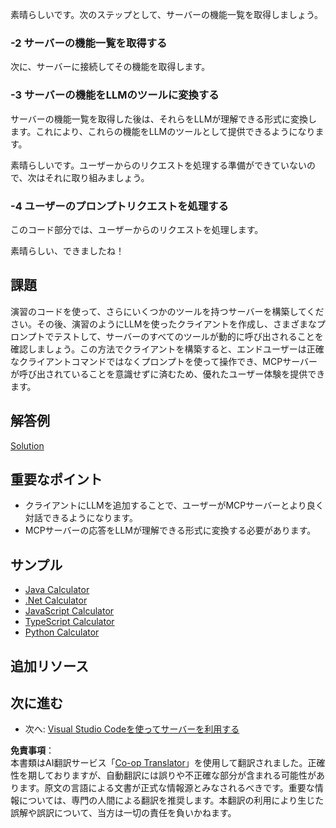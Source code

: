 <!--
CO_OP_TRANSLATOR_METADATA:
{
  "original_hash": "f74887f51a69d3f255cb83d0b517c623",
  "translation_date": "2025-07-04T16:17:25+00:00",
  "source_file": "03-GettingStarted/03-llm-client/README.md",
  "language_code": "ja"
}
-->
素晴らしいです。次のステップとして、サーバーの機能一覧を取得しましょう。

### -2 サーバーの機能一覧を取得する

次に、サーバーに接続してその機能を取得します。

### -3 サーバーの機能をLLMのツールに変換する

サーバーの機能一覧を取得した後は、それらをLLMが理解できる形式に変換します。これにより、これらの機能をLLMのツールとして提供できるようになります。

素晴らしいです。ユーザーからのリクエストを処理する準備ができていないので、次はそれに取り組みましょう。

### -4 ユーザーのプロンプトリクエストを処理する

このコード部分では、ユーザーからのリクエストを処理します。

素晴らしい、できましたね！

## 課題

演習のコードを使って、さらにいくつかのツールを持つサーバーを構築してください。その後、演習のようにLLMを使ったクライアントを作成し、さまざまなプロンプトでテストして、サーバーのすべてのツールが動的に呼び出されることを確認しましょう。この方法でクライアントを構築すると、エンドユーザーは正確なクライアントコマンドではなくプロンプトを使って操作でき、MCPサーバーが呼び出されていることを意識せずに済むため、優れたユーザー体験を提供できます。

## 解答例

[Solution](/03-GettingStarted/03-llm-client/solution/README.md)

## 重要なポイント

- クライアントにLLMを追加することで、ユーザーがMCPサーバーとより良く対話できるようになります。
- MCPサーバーの応答をLLMが理解できる形式に変換する必要があります。

## サンプル

- [Java Calculator](../samples/java/calculator/README.md)
- [.Net Calculator](../../../../03-GettingStarted/samples/csharp)
- [JavaScript Calculator](../samples/javascript/README.md)
- [TypeScript Calculator](../samples/typescript/README.md)
- [Python Calculator](../../../../03-GettingStarted/samples/python)

## 追加リソース

## 次に進む

- 次へ: [Visual Studio Codeを使ってサーバーを利用する](../04-vscode/README.md)

**免責事項**：  
本書類はAI翻訳サービス「[Co-op Translator](https://github.com/Azure/co-op-translator)」を使用して翻訳されました。正確性を期しておりますが、自動翻訳には誤りや不正確な部分が含まれる可能性があります。原文の言語による文書が正式な情報源とみなされるべきです。重要な情報については、専門の人間による翻訳を推奨します。本翻訳の利用により生じた誤解や誤訳について、当方は一切の責任を負いかねます。